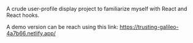 A crude user-profile display project to familiarize myself with React and React hooks.

A demo version can be reach using this link: https://trusting-galileo-4a7b66.netlify.app/
